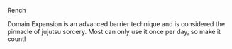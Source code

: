 Rench

Domain Expansion is an advanced barrier technique and is considered the pinnacle of jujutsu sorcery. Most can only use it once per day, so make it count!
